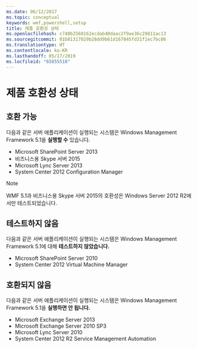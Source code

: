 ```yaml
---
ms.date: 06/12/2017
ms.topic: conceptual
keywords: wmf,powershell,setup
title: 제품 호환성 상태
ms.openlocfilehash: c740b2560162ecdab40daac2f9ae36c29811ac13
ms.sourcegitcommit: 01b81317029b28dd9b61d167045fd31f1ec7bc06
ms.translationtype: HT
ms.contentlocale: ko-KR
ms.lasthandoff: 05/17/2019
ms.locfileid: "65855518"
---
```

# <a name="product-compatibility-status"></a>제품 호환성 상태

## <a name="compatible"></a>호환 가능

다음과 같은 서버 애플리케이션이 실행되는 시스템은 Windows Management Framework 5.1을 **실행할 수** 있습니다.

- Microsoft SharePoint Server 2013
- 비즈니스용 Skype 서버 2015
- Microsoft Lync Server 2013
- System Center 2012 Configuration Manager

> [!NOTE]
> WMF 5.1과 비즈니스용 Skype 서버 2015의 호환성은 Windows Server 2012 R2에서만 테스트되었습니다.

## <a name="not-tested"></a>테스트하지 않음

다음과 같은 서버 애플리케이션이 실행되는 시스템은 Windows Management Framework 5.1에 대해 **테스트하지 않았습니다.**

- Microsoft SharePoint Server 2010
- System Center 2012 Virtual Machine Manager

## <a name="incompatible"></a>호환되지 않음

다음과 같은 서버 애플리케이션이 실행되는 시스템은 Windows Management Framework 5.1을 **실행하면 안 됩니다.**

- Microsoft Exchange Server 2013
- Microsoft Exchange Server 2010 SP3
- Microsoft Lync Server 2010
- System Center 2012 R2 Service Management Automation
